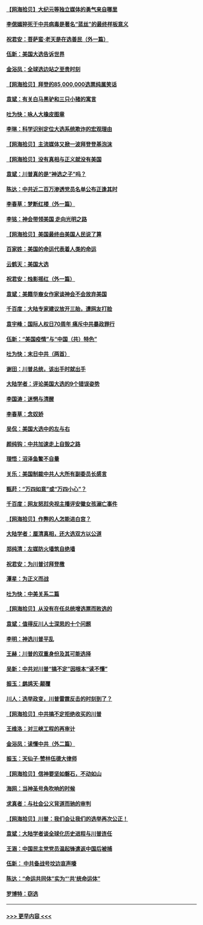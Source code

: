 #### [【网海拾贝】大纪元等独立媒体的勇气来自哪里](../pages/nsc993/n12629961.md?t=12191002) 
#### [李偲嫣猝死于中共病毒是著名“蓝丝”的最终样板意义](../pages/nsc993/n12628812.md?t=12191002) 
#### [祝君安：菩萨蛮·老天是在选善民（外一篇）](../pages/nsc993/n12628793.md?t=12191002) 
#### [伍新：美国大选告诉世界](../pages/nsc993/n12628768.md?t=12191002) 
#### [金浴凤：全球选边站之至贵时刻](../pages/nsc993/n12627318.md?t=12191002) 
#### [【网海拾贝】拜登的85,000,000选票纯属笑话](../pages/nsc993/n12626569.md?t=12191002) 
#### [袁斌：有关白马黑驴和三只小猪的寓言](../pages/nsc993/n12626198.md?t=12191002) 
#### [吐为快：咏人大橡皮图章](../pages/nsc993/n12624470.md?t=12191002) 
#### [李琳：科学识别定位大选系统欺诈的宏观理由](../pages/nsc993/n12624340.md?t=12191002) 
#### [【网海拾贝】主流媒体又掀一波拜登登基泡沫](../pages/nsc993/n12624000.md?t=12191002) 
#### [【网海拾贝】没有真相与正义就没有美国](../pages/nsc993/n12621885.md?t=12191002) 
#### [袁斌：川普真的是“神选之子”吗？](../pages/nsc993/n12621749.md?t=12191002) 
#### [陈达：中共近二百万渗透党员名单公布正逢其时](../pages/nsc993/n12620870.md?t=12191002) 
#### [李春草：梦断红楼（外一篇）](../pages/nsc993/n12619122.md?t=12191002) 
#### [李铭：神会带领美国 走向光明之路](../pages/nsc993/n12618584.md?t=12191002) 
#### [【网海拾贝】美国最终由美国人民说了算](../pages/nsc993/n12617255.md?t=12191002) 
#### [百家姓：美国的命运代表着人类的命运](../pages/nsc993/n12615838.md?t=12191002) 
#### [云鹤天：美国大选](../pages/nsc993/n12615994.md?t=12191002) 
#### [祝君安：烛影摇红（外一篇）](../pages/nsc993/n12615975.md?t=12191002) 
#### [袁斌：美籍华裔女作家谈神会不会放弃美国](../pages/nsc993/n12615263.md?t=12191002) 
#### [千百度：大陆专家建议放开三胎，遭网友打脸](../pages/nsc993/n12614456.md?t=12191002) 
#### [袁宇峰：国际人权日70周年 痛斥中共暴政罪行](../pages/nsc993/n12611965.md?t=12191002) 
#### [伍新：“美国疫情”与“中国（共）特色”](../pages/nsc993/n12611463.md?t=12191002) 
#### [吐为快：末日中共（两首）](../pages/nsc993/n12611461.md?t=12191002) 
#### [谢田：川普总统，该出手时就出手](../pages/nsc993/n12610905.md?t=12191002) 
#### [大陆学者：评论美国大选的9个错误姿势](../pages/nsc993/n12609586.md?t=12191002) 
#### [李国涛：迷惘与清醒](../pages/nsc993/n12607532.md?t=12191002) 
#### [李春草：念奴娇](../pages/nsc993/n12607083.md?t=12191002) 
#### [吴侃：美国大选中的左与右](../pages/nsc993/n12607054.md?t=12191002) 
#### [颜纯钩：中共加速走上自毁之路](../pages/nsc993/n12606473.md?t=12191002) 
#### [理悟：沼泽鱼鳖不自量](../pages/nsc993/n12606454.md?t=12191002) 
#### [关乐：美国制裁中共人大所有副委员长感言](../pages/nsc993/n12606442.md?t=12191002) 
#### [甄莳：“万四如意”或“万四小心”？](../pages/nsc993/n12606091.md?t=12191002) 
#### [千百度：网友怒怼央视主播评安徽女孩溺亡事件](../pages/nsc993/n12605370.md?t=12191002) 
#### [【网海拾贝】作弊的人怎能进白宫？](../pages/nsc993/n12603546.md?t=12191002) 
#### [大陆学者：厘清真相，还大选双方以公道](../pages/nsc993/n12603475.md?t=12191002) 
#### [郑纯清：左媒防火墙筑自绝墙](../pages/nsc993/n12602226.md?t=12191002) 
#### [祝君安：为川普讨拜登檄](../pages/nsc993/n12602199.md?t=12191002) 
#### [潭星：为正义而战](../pages/nsc993/n12600926.md?t=12191002) 
#### [吐为快：中美关系二篇](../pages/nsc993/n12600908.md?t=12191002) 
#### [【网海拾贝】从没有在任总统增选票而败选的](../pages/nsc993/n12600435.md?t=12191002) 
#### [袁斌：值得反川人士深思的十个问题](../pages/nsc993/n12600332.md?t=12191002) 
#### [李明：神选川普平乱](../pages/nsc993/n12599751.md?t=12191002) 
#### [王赫：川普的双重身份及其可能选择](../pages/nsc993/n12599723.md?t=12191002) 
#### [吴新：中共对川普“搞不定”因根本“读不懂”](../pages/nsc993/n12599502.md?t=12191002) 
#### [振玉：鹧鸪天‧颠覆](../pages/nsc993/n12599494.md?t=12191002) 
#### [川人：选举政变，川普雷霆反击的时刻到了？](../pages/nsc993/n12599291.md?t=12191002) 
#### [【网海拾贝】中共搞不定拒绝收买的川普](../pages/nsc993/n12598955.md?t=12191002) 
#### [王维洛：对三峡工程的再审计](../pages/nsc993/n12598436.md?t=12191002) 
#### [金浴凤：读懂中共（外二篇）](../pages/nsc993/n12597943.md?t=12191002) 
#### [振玉：天仙子‧赞林伍德大律师](../pages/nsc993/n12597929.md?t=12191002) 
#### [【网海拾贝】信神要坚如磐石，不动如山](../pages/nsc993/n12597901.md?t=12191002) 
#### [海网：当神圣号角吹响的时候](../pages/nsc993/n12595891.md?t=12191002) 
#### [求真者：与社会公义背道而驰的审判](../pages/nsc993/n12595868.md?t=12191002) 
#### [【网海拾贝】川普：我们会让我们的选举再次公正！](../pages/nsc993/n12594930.md?t=12191002) 
#### [袁斌：大陆学者谈全球化历史进程与川普连任](../pages/nsc993/n12594690.md?t=12191002) 
#### [王涵：中国民主党党员温起锋遣返中国后被捕](../pages/nsc993/n12594540.md?t=12191002) 
#### [伍新： 中共备战号坟边哀声嚎](../pages/nsc993/n12593086.md?t=12191002) 
#### [陈达：“命运共同体”实为“‘共’统命运体”](../pages/nsc993/n12590865.md?t=12191002) 
#### [罗博特：窃选](../pages/nsc993/n12590619.md?t=12191002) 

----
#### [ >>> 更早内容 <<< ](../indexes/nsc993-earlier.md)
